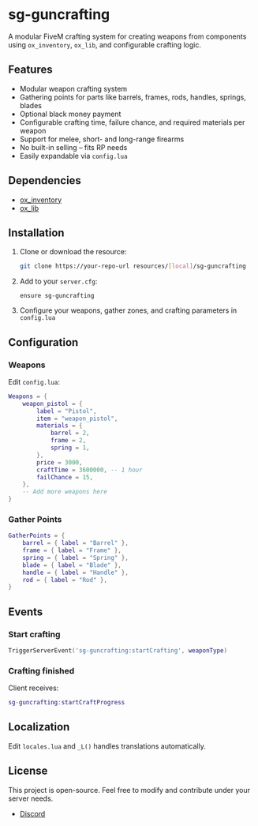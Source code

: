 # sg-guncrafting

A modular FiveM crafting system for creating weapons from components using `ox_inventory`, `ox_lib`, and configurable crafting logic.

## Features

* Modular weapon crafting system
* Gathering points for parts like barrels, frames, rods, handles, springs, blades
* Optional black money payment
* Configurable crafting time, failure chance, and required materials per weapon
* Support for melee, short- and long-range firearms
* No built-in selling – fits RP needs
* Easily expandable via `config.lua`

## Dependencies

* [ox\_inventory](https://overextended.github.io/ox_inventory/)
* [ox\_lib](https://overextended.github.io/ox_lib/)

## Installation

1. Clone or download the resource:

   ```bash
   git clone https://your-repo-url resources/[local]/sg-guncrafting
   ```

2. Add to your `server.cfg`:

   ```
   ensure sg-guncrafting
   ```

3. Configure your weapons, gather zones, and crafting parameters in `config.lua`

## Configuration

### Weapons

Edit `config.lua`:

```lua
Weapons = {
    weapon_pistol = {
        label = "Pistol",
        item = "weapon_pistol",
        materials = {
            barrel = 2,
            frame = 2,
            spring = 1,
        },
        price = 3000,
        craftTime = 3600000, -- 1 hour
        failChance = 15,
    },
    -- Add more weapons here
}
```

### Gather Points

```lua
GatherPoints = {
    barrel = { label = "Barrel" },
    frame = { label = "Frame" },
    spring = { label = "Spring" },
    blade = { label = "Blade" },
    handle = { label = "Handle" },
    rod = { label = "Rod" },
}
```

## Events

### Start crafting

```lua
TriggerServerEvent('sg-guncrafting:startCrafting', weaponType)
```

### Crafting finished

Client receives:

```lua
sg-guncrafting:startCraftProgress
```

## Localization

Edit `locales.lua` and `_L()` handles translations automatically.

## License

This project is open-source. Feel free to modify and contribute under your server needs.

- [Discord](https://discord.gg/southgate)
